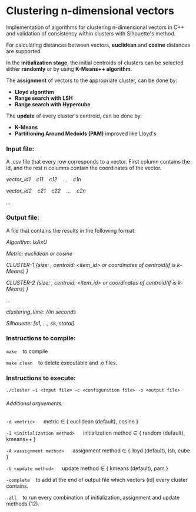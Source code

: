 # Clustering n-dimensional vectors

Implementation of algorithms for clustering n-dimensional vectors in C++ and validation of consistency within clusters with Sihouette's method. 
  
For calculating distances between vectors, **euclidean** and **cosine** distances are supported. 
  
In the **initialization stage**, the initial centroids of clusters can be selected either **randomly** or by using **K-Means++ algorithm**.
  
The **assignment** of vectors to the appropriate cluster, can be done by: 
- **Lloyd algorithm**
- **Range search with LSH**
- **Range search with Hypercube** 

The **update** of every cluster's centroid, can be done by:
- **K-Means**
- **Partitioning Around Medoids (PAM)** improved like Lloyd's

### Input file:
  A .csv file that every row corresponds to a vector. First column contains the id, and the rest n columns contain the coordinates of the vector.
  
  *vector_id1 &nbsp;&nbsp; c11 &nbsp;&nbsp; c12 &nbsp;&nbsp; ... &nbsp;&nbsp; c1n*
  
  *vector_id2 &nbsp;&nbsp; c21 &nbsp;&nbsp; c22 &nbsp;&nbsp; ... &nbsp;&nbsp; c2n*
  
  *...*
  
### Output file:
  A file that contains the results in the following format:
  
  *Algorithm: IxAxU*
  
  *Metric: euclidean or cosine*
  
  *CLUSTER-1 {size: <int>, centroid: <item_id> or coordinates of centroid(if <update method> is k-Means) }*
  
  *CLUSTER-2 {size: <int>, centroid: <item_id> or coordinates of centroid(if <update method> is k-Means) }*
  
  *...*
  
  *clustering_time: <double> //in seconds*
  
  *Silhouette: [s1, ..., sk, stotal]*
  
  

### Instructions to compile:
```make``` &nbsp;&nbsp; to compile

```make clean``` &nbsp;&nbsp; to delete executable and .o files.

### Instructions to execute:
```./cluster –i <input file> –c <configuration file> -o <output file>```
###### Additional arguements:
```-d <metric> ``` &nbsp;&nbsp; metric ∈ { euclidean (default), cosine }

```-I <initialization method> ``` &nbsp;&nbsp; initialization method ∈ { random (default), kmeans++ }

```-A <assignment method> ``` &nbsp;&nbsp; assignment method ∈ { lloyd (default), lsh, cube }

```-U <update method> ``` &nbsp;&nbsp; update method ∈ { kmeans (default), pam }

```-complete``` &nbsp;&nbsp; to add at the end of output file which vectors (id) every cluster contains.

```-all``` &nbsp;&nbsp; to run every combination of initialization, assignment and update methods (12).
